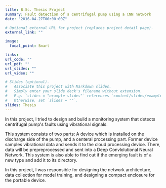 ```yaml
---
title: B.Sc. Thesis Project
summary: Fault detection of a centrifugal pump using a CNN network
date: "2016-04-27T00:00:00Z"

# Optional external URL for project (replaces project detail page).
external_link: ""

image:
  focal_point: Smart

links:
url_code: ""
url_pdf: ""
url_slides: ""
url_video: ""

# Slides (optional).
#   Associate this project with Markdown slides.
#   Simply enter your slide deck's filename without extension.
#   E.g. `slides = "example-slides"` references `content/slides/example-slides.md`.
#   Otherwise, set `slides = ""`.
slides: Thesis
---
```


In this project, I tried to design and build a monitoring system that detects centrifugal pump's faults using vibrational signals. 

This system consists of two parts: A device which is installed on the discharge side of the pump, and a centeral processing part. Former device samples vibrational data and sends it to the cloud processing device. There, data will be prepreprocessed and sent into a Deep Convlolutional Neural Network. This system is also able to find out if the emerging fault is of a new type and add it to its directory.

In this project, I was responsible for designing the network architecture, data collection for model training, and designing a compact enclosure for the portable device. 
